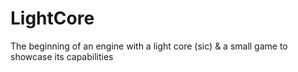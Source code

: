 # LightCore

The beginning of an engine with a light core (sic) & a small game to showcase its capabilities

